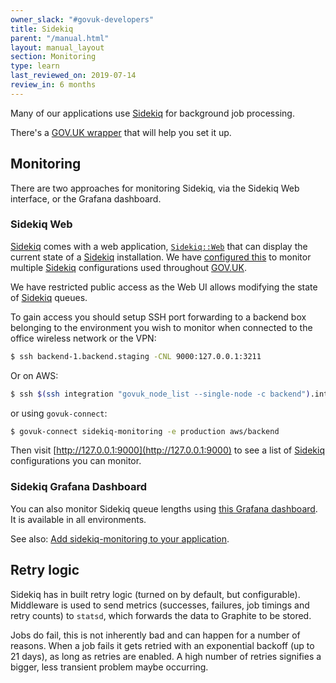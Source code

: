 ```yaml
---
owner_slack: "#govuk-developers"
title: Sidekiq
parent: "/manual.html"
layout: manual_layout
section: Monitoring
type: learn
last_reviewed_on: 2019-07-14
review_in: 6 months
---
```


Many of our applications use
[Sidekiq](https://github.com/mperham/sidekiq) for background job processing.

There's a [GOV.UK wrapper](https://github.com/alphagov/govuk_sidekiq) that will
help you set it up.

## Monitoring

There are two approaches for monitoring Sidekiq, via the Sidekiq Web interface,
or the Grafana dashboard.

### Sidekiq Web

[Sidekiq] comes with a web application,
[`Sidekiq::Web`](https://github.com/mperham/sidekiq/wiki/Monitoring)
that can display the current state of a [Sidekiq] installation. We have
[configured this](https://github.com/alphagov/sidekiq-monitoring) to monitor
multiple [Sidekiq] configurations used throughout [GOV.UK].

We have restricted public access as the Web UI allows modifying the state of
[Sidekiq] queues.

To gain access you should setup SSH port forwarding to a backend box belonging
to the environment you wish to monitor when connected to the office wireless
network or the VPN:

```bash
$ ssh backend-1.backend.staging -CNL 9000:127.0.0.1:3211
```

Or on AWS:

```bash
$ ssh $(ssh integration "govuk_node_list --single-node -c backend").integration -CNL 9000:127.0.0.1:3211
```

or using `govuk-connect`:

```bash
$ govuk-connect sidekiq-monitoring -e production aws/backend 
```

Then visit [http://127.0.0.1:9000](http://127.0.0.1:9000) to see a list of
[Sidekiq] configurations you can monitor.

### Sidekiq Grafana Dashboard

You can also monitor Sidekiq queue lengths using [this Grafana
dashboard](https://grafana.publishing.service.gov.uk/dashboard/file/sidekiq.json). It
is available in all environments.

See also: [Add sidekiq-monitoring to your application](setting-up-new-sidekiq-monitoring-app.html).

[gov.uk]: https://www.gov.uk
[sidekiq]: http://sidekiq.org

## Retry logic

Sidekiq has in built retry logic (turned on by default, but configurable).
Middleware is used to send metrics (successes, failures, job timings and retry
counts) to `statsd`, which forwards the data to Graphite to be stored.

Jobs do fail, this is not inherently bad and can happen for a number of
reasons. When a job fails it gets retried with an exponential backoff (up to 21
days), as long as retries are enabled. A high number of retries signifies a
bigger, less transient problem maybe occurring.
